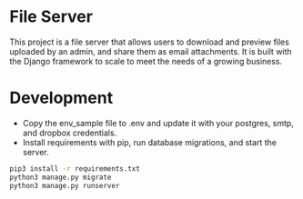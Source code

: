 # File Server

This project is a file server that allows users to download and preview files uploaded by an admin, and share them as email attachments. It is built with the Django framework to scale to meet the needs of a growing business.

# Development

- Copy the env_sample file to .env and update it with your postgres, smtp, and dropbox credentials.
- Install requirements with pip, run database migrations, and start the server.

```bash
pip3 install -r requirements.txt
python3 manage.py migrate
python3 manage.py runserver
```
